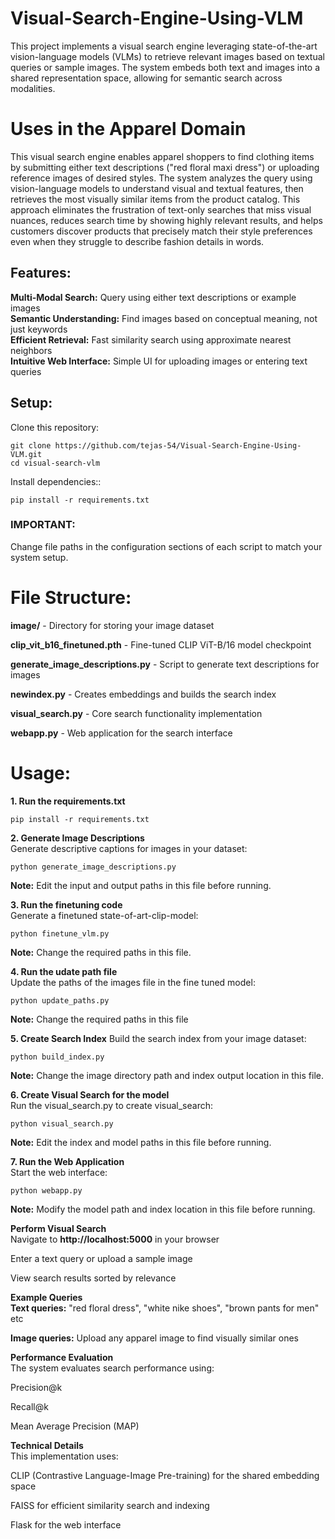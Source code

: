 # Visual-Search-Engine-Using-VLM
This project implements a visual search engine leveraging state-of-the-art vision-language models (VLMs) to retrieve relevant images based on textual queries or sample images. The system embeds both text and images into a shared representation space, allowing for semantic search across modalities.

# Uses in the Apparel Domain  
This visual search engine enables apparel shoppers to find clothing items by submitting either text descriptions ("red floral maxi dress") or uploading reference images of desired styles. The system analyzes the query using vision-language models to understand visual and textual features, then retrieves the most visually similar items from the product catalog. This approach eliminates the frustration of text-only searches that miss visual nuances, reduces search time by showing highly relevant results, and helps customers discover products that precisely match their style preferences even when they struggle to describe fashion details in words.  

## Features:  
__Multi-Modal Search:__ Query using either text descriptions or example images  
__Semantic Understanding:__ Find images based on conceptual meaning, not just keywords  
__Efficient Retrieval:__ Fast similarity search using approximate nearest neighbors  
__Intuitive Web Interface:__ Simple UI for uploading images or entering text queries    


## Setup:  
Clone this repository:  
```
git clone https://github.com/tejas-54/Visual-Search-Engine-Using-VLM.git
cd visual-search-vlm
```
Install dependencies::  
```
pip install -r requirements.txt
```
### IMPORTANT: 
Change file paths in the configuration sections of each script to match your system setup.  

# File Structure:  
**image/** - Directory for storing your image dataset  

**clip_vit_b16_finetuned.pth** - Fine-tuned CLIP ViT-B/16 model checkpoint  

**generate_image_descriptions.py** - Script to generate text descriptions for images  

**newindex.py** - Creates embeddings and builds the search index  

**visual_search.py** - Core search functionality implementation  

**webapp.py** - Web application for the search interface  

# Usage:  
**1. Run the requirements.txt**  
```
pip install -r requirements.txt
```
**2. Generate Image Descriptions**  
Generate descriptive captions for images in your dataset:  
```
python generate_image_descriptions.py
```
**Note:** Edit the input and output paths in this file before running.  

**3. Run the finetuning code**  
Generate a finetuned state-of-art-clip-model:  
```
python finetune_vlm.py
```
**Note:** Change the required paths in this file.  

**4. Run the udate path file**  
Update the paths of the images file in the fine tuned model:  
```
python update_paths.py
```
**Note:** Change the required paths in this file  

**5. Create Search Index**
Build the search index from your image dataset:
```
python build_index.py
```
**Note:** Change the image directory path and index output location in this file.  

**6. Create Visual Search for the model**  
Run the visual_search.py to create visual_search:  
```
python visual_search.py
```
**Note:** Edit the index and model paths in this file before running.    

**7. Run the Web Application**  
Start the web interface:  
```
python webapp.py
```
**Note:** Modify the model path and index location in this file before running.    

**Perform Visual Search**   
Navigate to **http://localhost:5000** in your browser   

Enter a text query or upload a sample image  

View search results sorted by relevance  

**Example Queries**  
**Text queries:** "red floral dress", "white nike shoes", "brown pants for men" etc  

**Image queries:** Upload any apparel image to find visually similar ones  

**Performance Evaluation**  
The system evaluates search performance using:  

Precision@k  

Recall@k  

Mean Average Precision (MAP)  

**Technical Details**  
This implementation uses:  

CLIP (Contrastive Language-Image Pre-training) for the shared embedding space  

FAISS for efficient similarity search and indexing  

Flask for the web interface  

 





